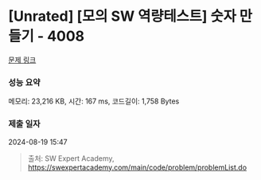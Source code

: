 # [Unrated] [모의 SW 역량테스트] 숫자 만들기 - 4008 

[문제 링크](https://swexpertacademy.com/main/code/problem/problemDetail.do?contestProbId=AWIeRZV6kBUDFAVH) 

### 성능 요약

메모리: 23,216 KB, 시간: 167 ms, 코드길이: 1,758 Bytes

### 제출 일자

2024-08-19 15:47



> 출처: SW Expert Academy, https://swexpertacademy.com/main/code/problem/problemList.do